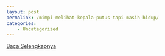 ```yaml
---
layout: post
permalink: /mimpi-melihat-kepala-putus-tapi-masih-hidup/
categories:
    - Uncategorized
---
```


[Baca Selengkapnya](/07)